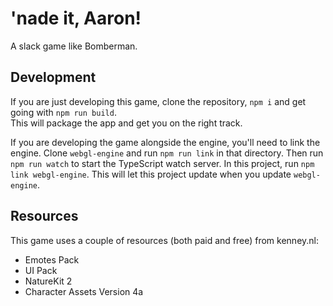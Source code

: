 # 'nade it, Aaron!

A slack game like Bomberman.

## Development
If you are just developing this game, clone the repository, `npm i` and get going with `npm run build`.  
This will package the app and get you on the right track.

If you are developing the game alongside the engine, you'll need to link the
engine. Clone `webgl-engine` and run `npm run link` in that directory. Then run
`npm run watch` to start the TypeScript watch server. In this project, run `npm link webgl-engine`.
This will let this project update when you update `webgl-engine`.

## Resources

This game uses a couple of resources (both paid and free) from kenney.nl:

- Emotes Pack
- UI Pack
- NatureKit 2
- Character Assets Version 4a